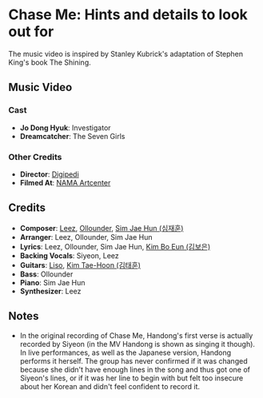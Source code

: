 # Chase Me: Hints and details to look out for

The music video is inspired by Stanley Kubrick's adaptation of Stephen King's book The Shining.

## Music Video

### Cast

* **Jo Dong Hyuk**: Investigator
* **Dreamcatcher**: The Seven Girls

### Other Credits

* **Director**: [Digipedi](https://www.imdb.com/name/nm10996650/)
* **Filmed At**: [NAMA Artcenter](http://thensncompany.com/?page_id=1589)

## Credits

* **Composer**: [Leez](https://www.discogs.com/artist/6450670-Leez-2), [Ollounder](https://www.discogs.com/artist/6450665-Ollounder), [Sim Jae Hun (심재훈)](https://www.discogs.com/artist/4932011-%EC%8B%AC%EC%9E%AC%ED%9B%88)
* **Arranger**: Leez, Ollounder, Sim Jae Hun
* **Lyrics**: Leez, Ollounder, Sim Jae Hun, [Kim Bo Eun (김보은)](https://www.discogs.com/artist/6450685-%EA%B9%80%EB%B3%B4%EC%9D%80)
* **Backing Vocals**: Siyeon, Leez
* **Guitars**: [Liso](https://www.discogs.com/artist/6451203-Liso-4), [Kim Tae-Hoon (김태훈)](https://www.discogs.com/artist/6450661-%EA%B9%80%ED%83%9C%ED%9B%88)
* **Bass**: Ollounder
* **Piano**: Sim Jae Hun
* **Synthesizer**: Leez

## Notes

* In the original recording of Chase Me, Handong's first verse is actually recorded by Siyeon (in the MV Handong is shown as singing it though).
  In live performances, as well as the Japanese version, Handong performs it herself. The group has never confirmed if it was changed
  because she didn't have enough lines in the song and thus got one of Siyeon's lines, or if it was her line to begin with but felt too insecure about
  her Korean and didn't feel confident to record it.

